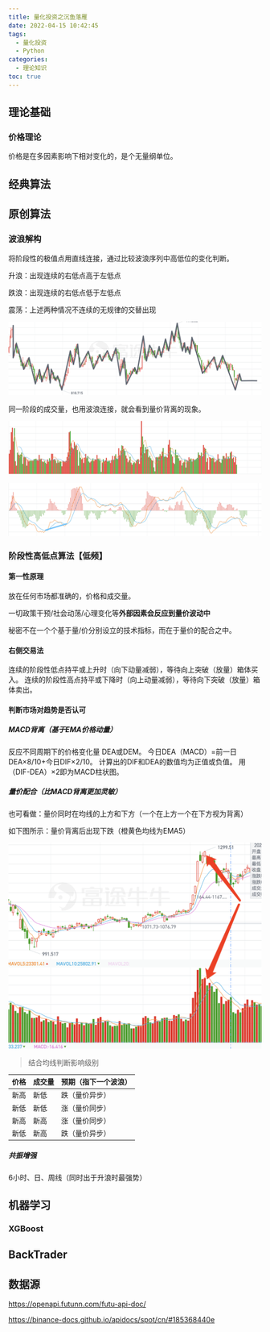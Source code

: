 ```yaml
---
title: 量化投资之沉鱼落雁
date: 2022-04-15 10:42:45
tags:
  - 量化投资
  - Python
categories:
  - 理论知识
toc: true
---
```


## 理论基础

### 价格理论

价格是在多因素影响下相对变化的，是个无量纲单位。

## 经典算法



## 原创算法

### 波浪解构

将阶段性的极值点用直线连接，通过比较波浪序列中高低位的变化判断。

升浪：出现连续的右低点高于左低点

跌浪：出现连续的右低点低于左低点

震荡：上述两种情况不连续的无规律的交替出现

![image-20220420234136386](images/image-20220420234136386.png)

同一阶段的成交量，也用波浪连接，就会看到量价背离的现象。

![image-20220420235127104](images/image-20220420235127104.png)

![image-20220420234834247](images/image-20220420234834247.png)

### 阶段性高低点算法【低频】

#### 第一性原理

放在任何市场都准确的，价格和成交量。

一切政策干预/社会动荡/心理变化等**外部因素会反应到量价波动中**

秘密不在一个个基于量/价分别设立的技术指标，而在于量价的配合之中。

#### 右侧交易法

连续的阶段性低点持平或上升时（向下动量减弱），等待向上突破（放量）箱体买入。
连续的阶段性高点持平或下降时（向上动量减弱），等待向下突破（放量）箱体卖出。

#### 判断市场对趋势是否认可

##### MACD背离（基于EMA价格动量）
反应不同周期下的价格变化量
DEA或DEM。
今日DEA（MACD）=前一日DEA×8/10+今日DIF×2/10。
计算出的DIF和DEA的数值均为正值或负值。 
用（DIF-DEA）×2即为MACD柱状图。

##### 量价配合（比MACD背离更加灵敏）

也可看做：量价同时在均线的上方和下方（一个在上方一个在下方视为背离）

如下图所示：量价背离后出现下跌（橙黄色均线为EMA5）

<img src="images/image-20220421011738363.png" alt="image-20220421011738363" style="zoom:67%;" />

> 结合均线判断影响级别

| 价格 | 成交量 | 预期（指下一个波浪） |
| ---- | ------ | -------------------- |
| 新高 | 新低   | 跌（量价异步）       |
| 新低 | 新低   | 涨（量价同步）       |
| 新高 | 新高   | 涨（量价同步）       |
| 新低 | 新高   | 跌（量价异步）       |

##### 共振增强

6小时、日、周线（同时出于升浪时最强势）

## 机器学习
### XGBoost

## BackTrader

## 数据源

https://openapi.futunn.com/futu-api-doc/

https://binance-docs.github.io/apidocs/spot/cn/#185368440e

